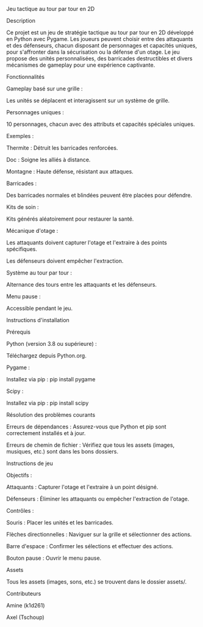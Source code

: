 Jeu tactique au tour par tour en 2D

Description

Ce projet est un jeu de stratégie tactique au tour par tour en 2D développé en Python avec Pygame. Les joueurs peuvent choisir entre des attaquants et des défenseurs, chacun disposant de personnages et capacités uniques, 
pour s'affronter dans la sécurisation ou la défense d'un otage. Le jeu propose des unités personnalisées, des barricades destructibles et divers mécanismes de gameplay pour une expérience captivante.

Fonctionnalités

Gameplay basé sur une grille :

Les unités se déplacent et interagissent sur un système de grille.

Personnages uniques :

10 personnages, chacun avec des attributs et capacités spéciales uniques.

Exemples :

Thermite : Détruit les barricades renforcées.

Doc : Soigne les alliés à distance.

Montagne : Haute défense, résistant aux attaques.

Barricades :

Des barricades normales et blindées peuvent être placées pour défendre.

Kits de soin :

Kits générés aléatoirement pour restaurer la santé.

Mécanique d'otage :

Les attaquants doivent capturer l'otage et l'extraire à des points spécifiques.

Les défenseurs doivent empêcher l'extraction.

Système au tour par tour :

Alternance des tours entre les attaquants et les défenseurs.

Menu pause :

Accessible pendant le jeu.

Instructions d'installation

Prérequis

Python (version 3.8 ou supérieure) :

Téléchargez depuis Python.org.

Pygame :

Installez via pip : pip install pygame

Scipy :

Installez via pip : pip install scipy

Résolution des problèmes courants

Erreurs de dépendances : Assurez-vous que Python et pip sont correctement installés et à jour.

Erreurs de chemin de fichier : Vérifiez que tous les assets (images, musiques, etc.) sont dans les bons dossiers.

Instructions de jeu

Objectifs :

Attaquants : Capturer l'otage et l'extraire à un point désigné.

Défenseurs : Éliminer les attaquants ou empêcher l'extraction de l'otage.

Contrôles :

Souris : Placer les unités et les barricades.

Flèches directionnelles : Naviguer sur la grille et sélectionner des actions.

Barre d'espace : Confirmer les sélections et effectuer des actions.

Bouton pause : Ouvrir le menu pause.

Assets

Tous les assets (images, sons, etc.) se trouvent dans le dossier assets/.

Contributeurs

Amine (k1d261)

Axel (Tschoup)




